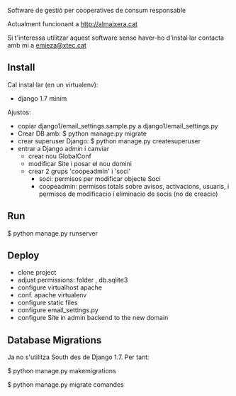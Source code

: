 Software de gestió per cooperatives de consum responsable

Actualment funcionant a http://almaixera.cat

Si t'interessa utilitzar aquest software sense haver-ho d'instal·lar contacta amb mi a emieza@xtec.cat

Install
-------

Cal instal·lar (en un virtualenv):

- django 1.7 minim

Ajustos:
- copiar django1/email_settings.sample.py a django1/email_settings.py
- Crear DB amb:
	$ python manage.py migrate
- crear superuser Django:
	$ python manage.py createsuperuser
- entrar a Django admin i canviar
	- crear nou GlobalConf
	- modificar Site i posar el nou domini
	- crear 2 grups 'coopeadmin' i 'soci'
		- soci: permisos per modificar objecte Soci
		- coopeadmin: permisos totals sobre avisos, activacions, usuaris, 
			i permisos de modificacio i eliminacio de socis (no de creacio)


Run
---

$ python manage.py runserver


Deploy
------
- clone project
- adjust permissions: folder , db.sqlite3
- configure virtualhost apache
- conf. apache virtualenv
- configure static files
- configure email_settings.py
- configure Site in admin backend to the new domain

Database Migrations
-------------------
Ja no s'utilitza South des de Django 1.7. Per tant:

$ python manage.py makemigrations

$ python manage.py migrate comandes
